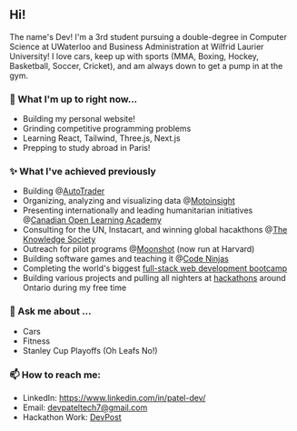 ## Hi! 

The name's Dev! I'm a 3rd student pursuing a double-degree in Computer Science at UWaterloo and Business Administration at Wilfrid Laurier University! I love cars, keep up with sports (MMA, Boxing, Hockey, Basketball, Soccer, Cricket), and am always down to get a pump in at the gym.
<!--
**Patel-Dev/Patel-Dev** is a ✨ _special_ ✨ repository because its `README.md` (this file) appears on your GitHub profile.-->

### 🔭 What I'm up to right now...
- Building my personal website!
- Grinding competitive programming problems
- Learning React, Tailwind, Three.js, Next.js
- Prepping to study abroad in Paris!

### ✨ What I've achieved previously
- Building @[AutoTrader](https://www.autotrader.ca/)
- Organizing, analyzing and visualizing data @[Motoinsight](https://www.motoinsight.com/)
- Presenting internationally and leading humanitarian initiatives @[Canadian Open Learning Academy](https://www.linkedin.com/company/cola2020/)
- Consulting for the UN, Instacart, and winning global hacakthons @[The Knowledge Society](https://www.tks.world/)
- Outreach for pilot programs @[Moonshot](https://www.moonshot.school/) (now run at Harvard)
- Building software games and teaching it @[Code Ninjas](https://www.codeninjas.com/)
- Completing the world's biggest [full-stack web development bootcamp](https://www.udemy.com/course/the-web-developer-bootcamp/)
- Building various projects and pulling all nighters at [hackathons](https://devpost.com/Dev-Patel?ref_content=user-portfolio&ref_feature=portfolio&ref_medium=global-nav) around Ontario during my free time

### 💬 Ask me about ...
- Cars
- Fitness
- Stanley Cup Playoffs (Oh Leafs No!)

### 📫 How to reach me:
- LinkedIn: https://www.linkedin.com/in/patel-dev/
- Email: devpateltech7@gmail.com
- Hackathon Work: [DevPost](https://devpost.com/Dev-Patel?ref_content=user-portfolio&ref_feature=portfolio&ref_medium=global-nav)
